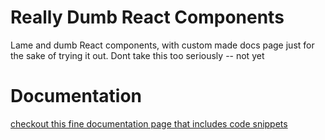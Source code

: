 # Really Dumb React Components
Lame and dumb React components, with custom made docs page just for the sake of trying it out. Dont take this too seriously -- not yet 

# Documentation
[checkout this fine documentation page that includes code snippets](http://arash87.github.io/react-comp/)
